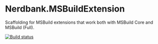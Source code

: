# Nerdbank.MSBuildExtension

Scaffolding for MSBuild extensions that work both with MSBuild Core and MSBuild (Full).

[![Build status](https://ci.appveyor.com/api/projects/status/h5ifdo1brnns3rvv/branch/master?svg=true)](https://ci.appveyor.com/project/AArnott/nerdbank-msbuildextension/branch/master)

